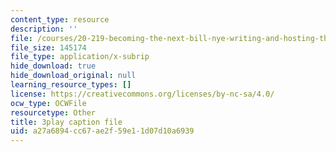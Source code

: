 ```yaml
---
content_type: resource
description: ''
file: /courses/20-219-becoming-the-next-bill-nye-writing-and-hosting-the-educational-show-january-iap-2015/a27a6894cc67ae2f59e11d07d10a6939_VBgVRviSKek.srt
file_size: 145174
file_type: application/x-subrip
hide_download: true
hide_download_original: null
learning_resource_types: []
license: https://creativecommons.org/licenses/by-nc-sa/4.0/
ocw_type: OCWFile
resourcetype: Other
title: 3play caption file
uid: a27a6894-cc67-ae2f-59e1-1d07d10a6939
---
```


